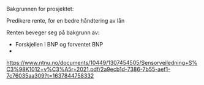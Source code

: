 Bakgrunnen for prosjektet:

Predikere rente, for en bedre håndtering av lån

Renten beveger seg på bakgrunn av:
- Forskjellen i BNP og forventet BNP
- 

https://www.ntnu.no/documents/10449/1307454505/Sensorveiledning+S%C3%98K1012+v%C3%A5r+2021.pdf/2a9ecb1d-7386-7b55-aef1-7c76035aa309?t=1637844758332

